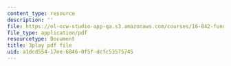 ```yaml
---
content_type: resource
description: ''
file: https://ol-ocw-studio-app-qa.s3.amazonaws.com/courses/16-842-fundamentals-of-systems-engineering-fall-2015/a1dcd55417ee68460f5fdcfc53575745_MOdNzHR_tck.pdf
file_type: application/pdf
resourcetype: Document
title: 3play pdf file
uid: a1dcd554-17ee-6846-0f5f-dcfc53575745
---
```

